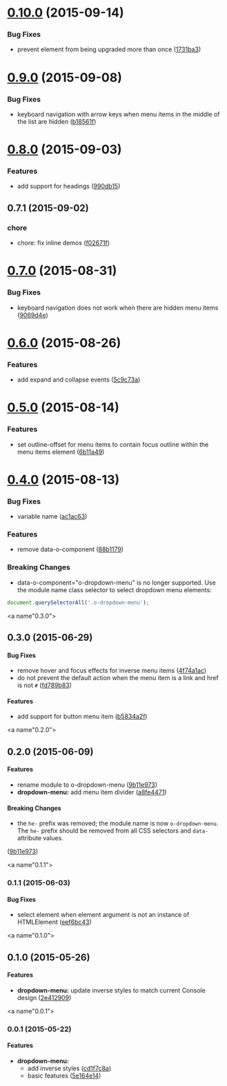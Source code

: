 <a name="0.10.0"></a>
# [0.10.0](https://github.com/Pearson-Higher-Ed/o-dropdown-menu/compare/v0.9.0...v0.10.0) (2015-09-14)


### Bug Fixes

* prevent element from being upgraded more than once ([1731ba3](https://github.com/Pearson-Higher-Ed/o-dropdown-menu/commit/1731ba3))



<a name="0.9.0"></a>
# [0.9.0](https://github.com/Pearson-Higher-Ed/o-dropdown-menu/compare/v0.8.0...v0.9.0) (2015-09-08)


### Bug Fixes

* keyboard navigation with arrow keys when menu items in the middle of the list are hidden ([b18561f](https://github.com/Pearson-Higher-Ed/o-dropdown-menu/commit/b18561f))



<a name="0.8.0"></a>
# [0.8.0](https://github.com/Pearson-Higher-Ed/o-dropdown-menu/compare/v0.7.1...v0.8.0) (2015-09-03)


### Features

* add support for headings ([990db15](https://github.com/Pearson-Higher-Ed/o-dropdown-menu/commit/990db15))



<a name="0.7.1"></a>
## 0.7.1 (2015-09-02)


### chore

* chore: fix inline demos ([f02671f](https://github.com/Pearson-Higher-Ed/o-dropdown-menu/commit/f02671f))



<a name="0.7.0"></a>
# [0.7.0](https://github.com/Pearson-Higher-Ed/o-dropdown-menu/compare/v0.6.0...v0.7.0) (2015-08-31)


### Bug Fixes

* keyboard navigation does not work when there are hidden menu items ([9069d4e](https://github.com/Pearson-Higher-Ed/o-dropdown-menu/commit/9069d4e))



<a name="0.6.0"></a>
# [0.6.0](https://github.com/Pearson-Higher-Ed/o-dropdown-menu/compare/v0.5.0...v0.6.0) (2015-08-26)


### Features

* add expand and collapse events ([5c9c73a](https://github.com/Pearson-Higher-Ed/o-dropdown-menu/commit/5c9c73a))



<a name="0.5.0"></a>
# [0.5.0](https://github.com/Pearson-Higher-Ed/o-dropdown-menu/compare/v0.4.0...v0.5.0) (2015-08-14)


### Features

* set outline-offset for menu items to contain focus outline within the menu items element ([6b11a49](https://github.com/Pearson-Higher-Ed/o-dropdown-menu/commit/6b11a49))



<a name="0.4.0"></a>
# [0.4.0](https://github.com/Pearson-Higher-Ed/o-dropdown-menu/compare/v0.3.0...v0.4.0) (2015-08-13)


### Bug Fixes

* variable name ([ac1ac63](https://github.com/Pearson-Higher-Ed/o-dropdown-menu/commit/ac1ac63))

### Features

* remove data-o-component ([88b1179](https://github.com/Pearson-Higher-Ed/o-dropdown-menu/commit/88b1179))


### Breaking Changes

* data-o-component="o-dropdown-menu" is no longer supported. Use the
module name class selector to select dropdown menu elements:
```js
document.querySelectorAll('.o-dropdown-menu');
```


<a name"0.3.0"></a>
## 0.3.0 (2015-06-29)


#### Bug Fixes

* remove hover and focus effects for inverse menu items ([4f74a1ac](https://github.com/Pearson-Higher-Ed/o-dropdown-menu/commit/4f74a1ac))
* do not prevent the default action when the menu item is a link and href is not `#` ([fd789b83](https://github.com/Pearson-Higher-Ed/o-dropdown-menu/commit/fd789b83))


#### Features

* add support for button menu item ([b5834a2f](https://github.com/Pearson-Higher-Ed/o-dropdown-menu/commit/b5834a2f))


<a name"0.2.0"></a>
## 0.2.0 (2015-06-09)


#### Features

* rename module to o-dropdown-menu ([9b11e973](https://github.com/Pearson-Higher-Ed/o-dropdown-menu/commit/9b11e973))
* **dropdown-menu:** add menu item divider ([a8fe4471](https://github.com/Pearson-Higher-Ed/o-dropdown-menu/commit/a8fe4471))


#### Breaking Changes

* the `he-` prefix was removed; the module name is now
`o-dropdown-menu`. The `he-` prefix should be removed from all CSS
selectors and `data-` attribute values.

 ([9b11e973](https://github.com/Pearson-Higher-Ed/o-dropdown-menu/commit/9b11e973))


<a name"0.1.1"></a>
### 0.1.1 (2015-06-03)


#### Bug Fixes

* select element when element argument is not an instance of HTMLElement ([eef6bc43](https://github.com/Pearson-Higher-Ed/o-dropdown-menu/commit/eef6bc43))


<a name"0.1.0"></a>
## 0.1.0 (2015-05-26)


#### Features

* **dropdown-menu:** update inverse styles to match current Console design ([2e412909](https://github.com/Pearson-Higher-Ed/o-dropdown-menu/commit/2e412909))


<a name"0.0.1"></a>
### 0.0.1 (2015-05-22)


#### Features

* **dropdown-menu:**
  * add inverse styles ([cd1f7c8a](https://github.com/Pearson-Higher-Ed/o-dropdown-menu/commit/cd1f7c8a))
  * basic features ([5e164e14](https://github.com/Pearson-Higher-Ed/o-dropdown-menu/commit/5e164e14))

